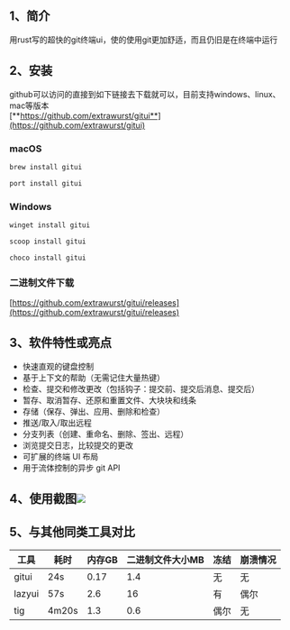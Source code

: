 <a name="nfSH6"></a>
## **1、简介**
用rust写的超快的git终端ui，使的使用git更加舒适，而且仍旧是在终端中运行
<a name="S3PTS"></a>
## **2、安装**
github可以访问的直接到如下链接去下载就可以，目前支持windows、linux、mac等版本<br />[**https://github.com/extrawurst/gitui**](https://github.com/extrawurst/gitui)
<a name="kaFzl"></a>
### macOS
```bash
brew install gitui
```
```bash
port install gitui
```
<a name="piIXa"></a>
### Windows
```bash
winget install gitui
```
```bash
scoop install gitui
```
```bash
choco install gitui
```
<a name="zusoi"></a>
###  二进制文件下载
[https://github.com/extrawurst/gitui/releases](https://github.com/extrawurst/gitui/releases)
<a name="uYAV9"></a>
## **3、软件特性或亮点**

- 快速直观的键盘控制
- 基于上下文的帮助（无需记住大量热键）
- 检查、提交和修改更改（包括钩子：提交前、提交后消息、提交后）
- 暂存、取消暂存、还原和重置文件、大块块和线条
- 存储（保存、弹出、应用、删除和检查）
- 推送/取入/取出远程
- 分支列表（创建、重命名、删除、签出、远程）
- 浏览提交日志，比较提交的更改
- 可扩展的终端 UI 布局
- 用于流体控制的异步 git API
<a name="eI8vt"></a>
## **4、使用截图**![](https://cdn.nlark.com/yuque/0/2023/gif/396745/1700199960899-3309577f-4a1d-4062-aa01-30a13cf06e10.gif#averageHue=%23030303&clientId=uc8576648-3bbe-4&from=paste&id=ucf226fa0&originHeight=622&originWidth=1024&originalType=url&ratio=2.5&rotation=0&showTitle=false&status=done&style=none&taskId=ud00e67f5-88ad-4668-8be9-bfd605a87cc&title=)
<a name="hn2U4"></a>
## **5、与其他同类工具对比**
| 工具 | 耗时 | 内存GB | 二进制文件大小MB | 冻结 | 崩溃情况 |
| --- | --- | --- | --- | --- | --- |
| gitui | 24s | 0.17 | 1.4 | 无 | 无 |
| lazyui | 57s | 2.6 | 16 | 有 | 偶尔 |
| tig | 4m20s | 1.3 | 0.6 | 偶尔 | 无 |

